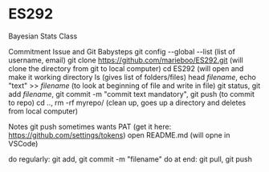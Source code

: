 # ES292
Bayesian Stats Class

Commitment Issue and Git Babysteps
git config --global --list (list of username, email)
git clone https://github.com/marieboo/ES292.git (will clone the directory from git to local computer)
cd ES292 (will open and make it working directory
ls   (gives list of folders/files)
head *filename*, echo "text" >> *filename* (to look at beginning of file and write in file)
git status, git add *filename*, git commit -m "commit text mandatory", git push (to commit to repo)
cd .., rm -rf myrepo/ (clean up, goes up a directory and deletes from local computer)

Notes
git push sometimes wants PAT (get it here: https://github.com/settings/tokens) 
open README.md (will opne in VSCode)

do regularly: git add, git commit -m "filename"
do at end: git pull, git push

